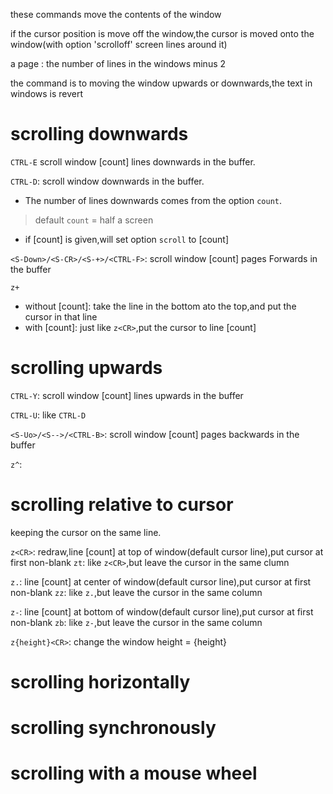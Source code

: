 
these commands move the contents of the window

if the cursor position is move off the window,the cursor is moved onto the window(with option 'scrolloff' screen lines around it)

a page : the number of lines in the windows minus 2 

the command is to moving the window upwards or downwards,the text in windows is revert


# scrolling downwards


`CTRL-E` scroll window [count] lines downwards in the buffer.

`CTRL-D`: scroll window downwards in the buffer.
- The number of lines downwards comes from the option `count`. 
> default `count` = half a screen
- if [count] is given,will set option `scroll` to [count]

`<S-Down>/<S-CR>/<S-+>/<CTRL-F>`: scroll window [count] pages Forwards in the buffer


`z+`
- without [count]: take the line in the bottom ato the top,and put the cursor in that line
- with [count]: just like `z<CR>`,put the cursor to line [count]

# scrolling upwards


`CTRL-Y`: scroll window [count] lines upwards in the buffer

`CTRL-U`: like `CTRL-D`

`<S-Uo>/<S-->/<CTRL-B>`: scroll window [count] pages backwards in the buffer

`z^`: 

# scrolling relative to cursor

keeping the cursor on the same line.

`z<CR>`: redraw,line [count] at top of window(default cursor line),put cursor at first non-blank
`zt`: like `z<CR>`,but leave the cursor in the same clumn


`z.`: line [count] at center of window(default cursor line),put cursor at first non-blank 
`zz`: like `z.`,but leave the cursor in the same column

`z-`: line [count] at bottom of window(default cursor line),put cursor at first non-blank 
`zb`: like `z-`,but leave the cursor in the same column


`z{height}<CR>`: change the window height = {height}

# scrolling horizontally
# scrolling synchronously
# scrolling with a mouse wheel



































